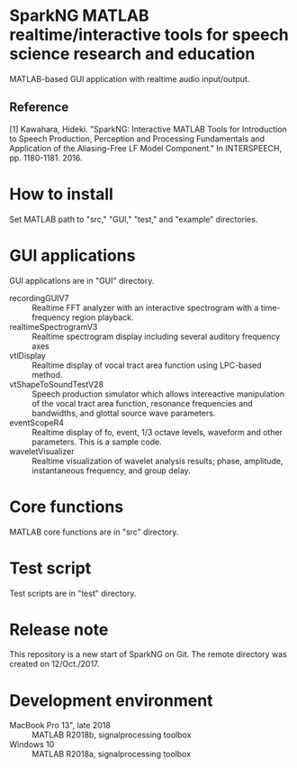 

# SparkNG MATLAB realtime/interactive tools for speech science research and education

  MATLAB-based GUI application with realtime audio input/output.

## Reference

[1] Kawahara, Hideki. "SparkNG: Interactive MATLAB Tools for Introduction to Speech Production, Perception and Processing Fundamentals and Application of the Aliasing-Free LF Model Component." In INTERSPEECH, pp. 1180-1181. 2016.

# How to install

  Set MATLAB path to "src," "GUI," "test," and "example" directories.

# GUI applications

  GUI applications are in "GUI" directory.

<dl>
  <dt>recordingGUIV7</dt>
  <dd>Realtime FFT analyzer with an interactive spectrogram with a time-frequency region playback.</dd>
  <dt>realtimeSpectrogramV3</dt>
  <dd>Realtime spectrogram display including several auditory frequency axes</dd>
  <dt>vtlDisplay</dt>
  <dd>Realtime display of vocal tract area function using LPC-based method.</dd>
  <dt>vtShapeToSoundTestV28</dt>
  <dd>Speech production simulator which allows intereactive manipulation of the vocal tract area function, resonance frequencies and bandwidths, and glottal source wave parameters.</dd>
  <dt>eventScopeR4</dt>
  <dd>Realtime display of fo, event, 1/3 octave levels, waveform and other parameters. This is a sample code.</dd>
  <dt>waveletVisualizer</dt>
  <dd>Realtime visualization of wavelet analysis results; phase, amplitude, instantaneous frequency, and group delay.</dd>
</dl>

# Core functions

  MATLAB core functions are in "src" directory.

# Test script

  Test scripts are in "test" directory.

# Release note

  This repository is a new start of SparkNG on Git. 
The remote directory was created on 12/Oct./2017.

# Development environment

<dl>
  <dt>MacBook Pro 13", late 2018</dt>
  <dd>MATLAB R2018b, signalprocessing toolbox</dd>
  <dt>Windows 10</dt>
  <dd>MATLAB R2018a, signalprocessing toolbox</dd>
</dl>
